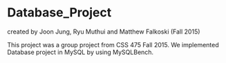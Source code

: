 # Database_Project 
  created by Joon Jung, Ryu Muthui and Matthew Falkoski (Fall 2015) 
 
 
 This project was a group project from CSS 475 Fall 2015.
 We implemented Database project in MySQL by using MySQLBench.

